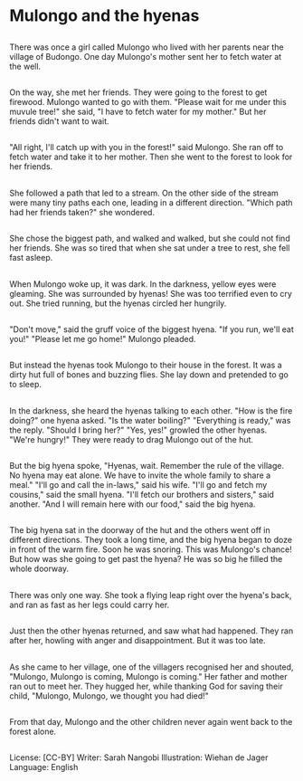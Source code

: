 # Mulongo and the hyenas

##
There was once a girl called
Mulongo who lived with her
parents near the village of
Budongo.
One day Mulongo's mother sent
her to fetch water at the well.

##
On the way, she met her
friends. They were going to the
forest to get firewood. Mulongo
wanted to go with them.
"Please wait for me under this
muvule tree!" she said, "I have
to fetch water for my mother."
But her friends didn't want to
wait.

##
"All right, I'll catch up with you
in the forest!" said Mulongo.
She ran off to fetch water and
take it to her mother.
Then she went to the forest to
look for her friends.

##
She followed a path that led to
a stream.
On the other side of the stream
were many tiny paths each one,
leading in a different direction.
"Which path had her friends
taken?" she wondered.

##
She chose the biggest path, and
walked and walked, but she
could not find her friends.
She was so tired that when she
sat under a tree to rest, she fell
fast asleep.

##
When Mulongo woke up, it was
dark. In the darkness, yellow
eyes were gleaming. She was
surrounded by hyenas!
She was too terrified even to
cry out. She tried running, but
the hyenas circled her hungrily.

##
"Don't move," said the gruff
voice of the biggest hyena.
"If you run, we'll eat you!"
"Please let me go home!"
Mulongo pleaded.

##
But instead the hyenas took
Mulongo to their house in the
forest. It was a dirty hut full of
bones and buzzing flies.
She lay down and pretended to
go to sleep.

##
In the darkness, she heard the
hyenas talking to each other.
"How is the fire doing?" one
hyena asked. "Is the water
boiling?"
"Everything is ready," was the
reply. "Should I bring her?"
"Yes, yes!" growled the other
hyenas. "We're hungry!"
They were ready to drag
Mulongo out of the hut.

##
But the big hyena spoke,
"Hyenas, wait. Remember the
rule of the village. No hyena
may eat alone. We have to
invite the whole family to share
a meal."
"I'll go and call the in-laws,"
said his wife.
"I'll go and fetch my cousins,"
said the small hyena.
"I'll fetch our brothers and
sisters," said another.
"And I will remain here with our
food," said the big hyena.

##
The big hyena sat in the
doorway of the hut and the
others went off in different
directions.
They took a long time, and the
big hyena began to doze in
front of the warm fire. Soon he
was snoring.
This was Mulongo's chance! But
how was she going to get past
the hyena? He was so big he
filled the whole doorway.

##
There was only one way.
She took a flying leap right over
the hyena's back, and ran as
fast as her legs could carry her.

##
Just then the other hyenas
returned, and saw what had
happened. They ran after her,
howling with anger and
disappointment.
But it was too late.

##
As she came to her village, one
of the villagers recognised her
and shouted, "Mulongo,
Mulongo is coming, Mulongo is
coming."
Her father and mother ran out
to meet her. They hugged her,
while thanking God for saving
their child, "Mulongo, Mulongo,
we thought you had died!"

##
From that day, Mulongo and the other children never again went back to the
forest alone.

##
License: [CC-BY]
Writer: Sarah Nangobi
Illustration: Wiehan de Jager
Language: English

